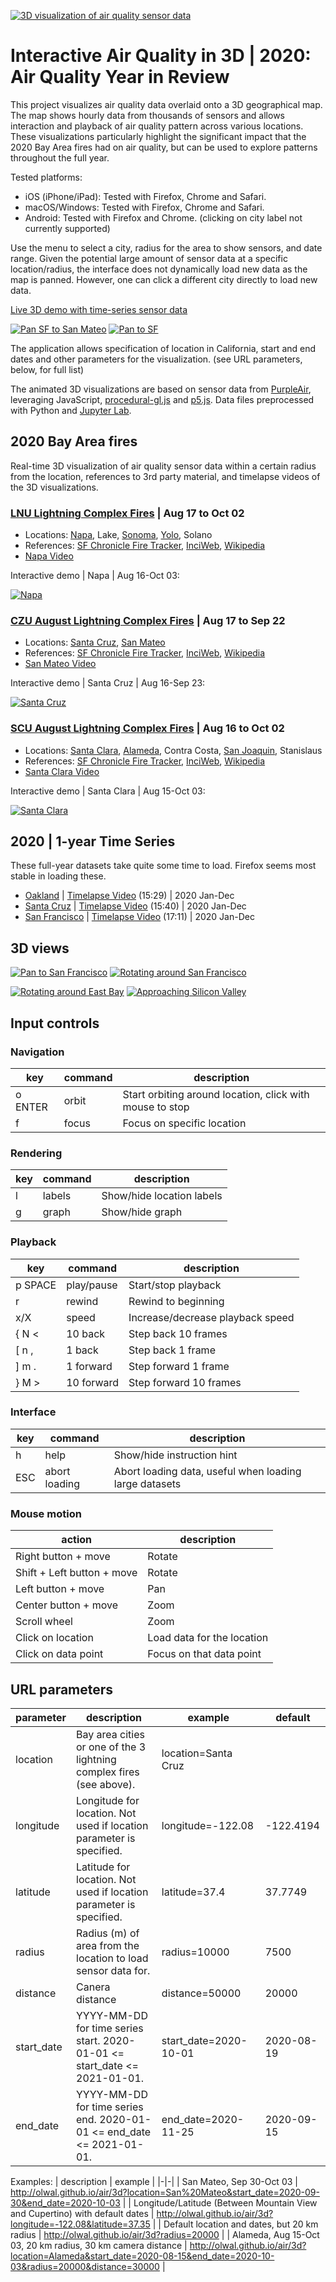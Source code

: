 [![3D visualization of air quality sensor data](media/sensor_data_3d_bay_area.jpg)](https://olwal.github.io/air/3d/)

# Interactive Air Quality in 3D | 2020: Air Quality Year in Review
This project visualizes air quality data overlaid onto a 3D geographical map. The map shows hourly data from thousands of sensors and allows interaction and playback of air quality pattern across various locations. These visualizations particularly highlight the significant impact that the 2020 Bay Area fires had on air quality, but can be used to explore patterns throughout the full year. 

Tested platforms:
- iOS (iPhone/iPad): Tested with Firefox, Chrome and Safari. 
- macOS/Windows: Tested with Firefox, Chrome and Safari. 
- Android: Tested with Firefox and Chrome. (clicking on city label not currently supported)

Use the menu to select a city, radius for the area to show sensors, and date range. Given the potential large amount of sensor data at a specific location/radius, the interface does not dynamically load new data as the map is panned. However, one can click a different city directly to load new data. 

[Live 3D demo with time-series sensor data](https://olwal.github.io/air/3d/)

[![Pan SF to San Mateo](media/sf_pan.gif)](https://olwal.github.io/air/3d?location=San%20Mateo&start_date=2020-09-08&end_date=2020-09-12&radius=30000) [![Pan to SF](media/sf_pan_2.gif)](https://olwal.github.io/air/3d?location=San%20Francisco&start_date=2020-09-08&end_date=2020-09-12&radius=30000)

The application allows specification of location in California, start and end dates and other parameters for the visualization. (see URL parameters, below, for full list)

The animated 3D visualizations are based on sensor data from [PurpleAir](https://purpleair.com/), leveraging JavaScript, [procedural-gl.js](https://github.com/felixpalmer/procedural-gl-js) and [p5.js](https://p5js.org/). Data files preprocessed with Python and [Jupyter Lab](https://jupyter.org/). 

## 2020 Bay Area fires
Real-time 3D visualization of air quality sensor data within a certain radius from the location, references to 3rd party material, and timelapse videos of the 3D visualizations.

### [LNU Lightning Complex Fires](https://olwal.github.io/air/3d?location=LNU%20Lightning%20Complex%20Fires&start_date=2020-08-16&end_date=2020-10-03&radius=50000&distance=50000) | Aug 17 to Oct 02
- Locations: [Napa](https://olwal.github.io/air/3d?location=Napa&start_date=2020-08-16&end_date=2020-10-11&radius=50000&distance=50000), Lake, [Sonoma](https://olwal.github.io/air/3d?location=Sonoma&start_date=2020-08-16&end_date=2020-10-11&radius=25000&distance=50000), [Yolo](https://olwal.github.io/air/3d?location=Yolo&start_date=2020-08-16&end_date=2020-10-11&radius=50000&distance=50000), Solano
- References: [SF Chronicle Fire Tracker](https://www.sfchronicle.com/projects/california-fire-map/2020-lnu-lightning-complex), [InciWeb](https://inciweb.nwcg.gov/incident/7027/), [Wikipedia](https://en.wikipedia.org/wiki/LNU_Lightning_Complex_fires)
- [Napa Video](https://youtu.be/sms1VZ-AS3k)

Interactive demo | Napa | Aug 16-Oct 03: 

[![Napa](media/napa.gif)](https://olwal.github.io/air/3d?location=LNU%20Lightning%20Complex%20Fires&start_date=2020-08-16&end_date=2020-10-03)

### [CZU August Lightning Complex Fires](http://olwal.github.io/air/3d?location=CZU%20Lightning%20Complex%20Fires&start_date=2020-08-16&end_date=2020-09-23&radius=20000&distance=50000) | Aug 17 to Sep 22
- Locations: [Santa Cruz](https://olwal.github.io/air/3d?location=Santa%20Cruz&start_date=2020-08-16&end_date=2020-09-23&radius=20000&distance=30000), [San Mateo](https://olwal.github.io/air/3d?location=San%20Mateo&start_date=2020-08-16&end_date=2020-09-23)
- References: [SF Chronicle Fire Tracker](https://www.sfchronicle.com/projects/california-fire-map/2020-cnu-august-lightning-complex), [InciWeb](https://inciweb.nwcg.gov/incident/7028/), [Wikipedia](https://en.wikipedia.org/wiki/CZU_Lightning_Complex_fires)
- [San Mateo Video](https://youtu.be/mKirhChPaWU)

Interactive demo | Santa Cruz | Aug 16-Sep 23: 

[![Santa Cruz](media/santa_cruz.gif)](https://olwal.github.io/air/3d?location=Santa%20Cruz&start_date=2020-08-16&end_date=2020-09-23)

### [SCU August Lightning Complex Fires](http://olwal.github.io/air/3d?location=SCU%20Lightning%20Complex%20Fires&start_date=2020-08-15&end_date=2020-10-03&radius=30000&distance=50000) | Aug 16 to Oct 02
- Locations: [Santa Clara](http://olwal.github.io/air/3d?location=Santa%20Clara&start_date=2020-08-15&end_date=2020-10-03&radius=20000&distance=20000), [Alameda](http://olwal.github.io/air/3d?location=Alameda&start_date=2020-08-15&end_date=2020-10-03&radius=20000&distance=20000), Contra Costa, [San Joaquin](http://olwal.github.io/air/3d?location=San%20Joaquin&start_date=2020-08-15&end_date=2020-10-03&radius=50000&distance=30000), Stanislaus
- References: [SF Chronicle Fire Tracker](https://www.sfchronicle.com/projects/california-fire-map/2020-cnu-august-lightning-complex), [InciWeb](https://inciweb.nwcg.gov/incident/7056/), [Wikipedia](https://en.wikipedia.org/wiki/SCU_Lightning_Complex_fires)
- [Santa Clara Video](https://youtu.be/gJdsuwGUNYg)

Interactive demo | Santa Clara | Aug 15-Oct 03: 

[![Santa Clara](media/santa_clara.gif)](http://olwal.github.io/air/3d?location=Santa%20Clara&start_date=2020-08-15&end_date=2020-10-03)

## 2020 | 1-year Time Series
These full-year datasets take quite some time to load.
Firefox seems most stable in loading these.

- [Oakland](https://olwal.github.io/air/3d/?location=Oakland&start_date=2020-01-01&end_date=2021-01-01&radius=20000&distance=20000) | [Timelapse Video](https://youtu.be/jxLtuF0n3hA) (15:29) | 2020 Jan-Dec
- [Santa Cruz](https://olwal.github.io/air/3d/?location=Santa%20Cruz&start_date=2020-01-01&end_date=2021-01-01&radius=20000&distance=30000) | [Timelapse Video](https://youtu.be/fsbrf3rNnMg) (15:40) | 2020 Jan-Dec
- [San Francisco](https://olwal.github.io/air/3d/?location=San%20Francisco&start_date=2020-01-01&end_date=2021-01-01) | [Timelapse Video](https://youtu.be/-bVvzHcI12I) (17:11) | 2020 Jan-Dec

## 3D views

[![Pan to San Francisco](media/sf_pan_to_320.gif)](https://olwal.github.io/air/3d/)
[![Rotating around San Francisco](media/sf_rotate_320.gif)](https://olwal.github.io/air/3d/)

[![Rotating around East Bay](media/east_bay_rotate_320.gif)](https://olwal.github.io/air/3d/)
[![Approaching Silicon Valley](media/silicon_valley_approach_320.gif)](https://olwal.github.io/air/3d/)

## Input controls

### Navigation
| key     | command       | description                                              |
|---------|---------------|----------------------------------------------------------|
| o ENTER | orbit         | Start orbiting around location, click with mouse to stop |
| f       | focus         | Focus on specific location                               |

### Rendering
| key     | command       | description                                              |
|---------|---------------|----------------------------------------------------------|
| l       | labels        | Show/hide location labels                                |
| g       | graph         | Show/hide graph                                          |

### Playback
| key     | command       | description                                              |
|---------|---------------|----------------------------------------------------------|
| p SPACE | play/pause    | Start/stop playback                                      |
| r       | rewind        | Rewind to beginning                                      |
| x/X     | speed         | Increase/decrease playback speed                         |
| { N <   | 10 back       | Step back 10 frames                                      |
| [ n ,   | 1 back        | Step back 1 frame                                        |
| ] m .   | 1 forward     | Step forward 1 frame                                     |
| } M >   | 10 forward    | Step forward 10 frames                                   |

### Interface
| key     | command       | description                                              |
|---------|---------------|----------------------------------------------------------|
| h       | help          | Show/hide instruction hint                               |
| ESC     | abort loading | Abort loading data, useful when loading large datasets   |

### Mouse motion
| action     | description   |
|---------|---------------|
| Right button + move | Rotate          | 
| Shift + Left button + move | Rotate |
| Left button + move | Pan |
| Center button + move | Zoom |
| Scroll wheel | Zoom |
| Click on location | Load data for the location |
| Click on data point | Focus on that data point |


## URL parameters

| parameter | description                                                                   | example               | default    |
|---------------|---------------------------------------------------------------------------|-----------------------|------------|
| location      | Bay area cities or one of the 3 lightning complex fires (see above).      | location=Santa Cruz   |            |
| longitude     | Longitude for location. Not used if location parameter is specified.      | longitude=-122.08     | -122.4194  |
| latitude      | Latitude for location. Not used if location parameter is specified.       | latitude=37.4         | 37.7749    |
| radius        | Radius (m) of area from the location to load sensor data for.             | radius=10000          | 7500       |
| distance      | Canera distance                                                           | distance=50000        | 20000      |
| start_date    | YYYY-MM-DD for time series start. 2020-01-01 <= start_date <= 2021-01-01. | start_date=2020-10-01 | 2020-08-19 |
| end_date      | YYYY-MM-DD for time series end. 2020-01-01 <= end_date <= 2021-01-01.     | end_date=2020-11-25   | 2020-09-15 |

Examples: 
| description | example |
|-|-|
| San Mateo, Sep 30-Oct 03 | http://olwal.github.io/air/3d?location=San%20Mateo&start_date=2020-09-30&end_date=2020-10-03 |
| Longitude/Latitude (Between Mountain View and Cupertino) with default dates | http://olwal.github.io/air/3d?longitude=-122.08&latitude=37.35 |
| Default location and dates, but 20 km radius | http://olwal.github.io/air/3d?radius=20000 |
| Alameda, Aug 15-Oct 03, 20 km radius, 30 km camera distance | http://olwal.github.io/air/3d?location=Alameda&start_date=2020-08-15&end_date=2020-10-03&radius=20000&distance=30000 |
